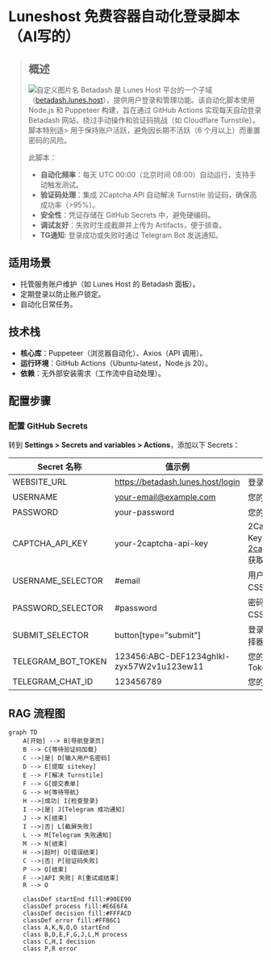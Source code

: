 # Luneshost 免费容器自动化登录脚本（AI写的）

> ## 概述
> ![自定义图片名](https://betadash.lunes.host/static/images/Lunes.svg)
> Betadash 是 Lunes Host 平台的一个子域（[betadash.lunes.host](https://betadash.lunes.host/)），提供用户登录和管理功能。该自动化脚本使用 Node.js 和 Puppeteer 构建，旨在通过 GitHub Actions 实现每天自动登录 Betadash 网站，绕过手动操作和验证码挑战（如 Cloudflare Turnstile）。脚本特别适> 用于保持账户活跃，避免因长期不活跃（6 个月以上）而重置密码的风险。
> 
> 
> 
> 此脚本：
> 
> * ​**自动化频率**​：每天 UTC 00:00（北京时间 08:00）自动运行，支持手动触发测试。
> * ​**验证码处理**​：集成 2Captcha API 自动解决 Turnstile 验证码，确保高成功率（>95%）。
> * ​**安全性**​：凭证存储在 GitHub Secrets 中，避免硬编码。
> * ​**调试友好**​：失败时生成截屏并上传为 Artifacts，便于排查。
> * **TG通知**: 登录成功或失败时通过 Telegram Bot 发送通知。

## 适用场景

* 托管服务账户维护（如 Lunes Host 的 Betadash 面板）。
* 定期登录以防止账户锁定。
* 自动化日常任务。

## 技术栈

* ​**核心库**​：Puppeteer（浏览器自动化）、Axios（API 调用）。
* ​**运行环境**​：GitHub Actions（Ubuntu-latest，Node.js 20）。
* ​**依赖**​：无外部安装需求（工作流中自动处理）。

## 配置步骤

### 配置 GitHub Secrets


转到 ​**Settings > Secrets and variables > Actions**​，添加以下 Secrets：

| Secret 名称       | 值示例                            | 说明                                                           |
| ------------------- | ----------------------------------- | ---------------------------------------------------------------- |
| WEBSITE\_URL      | https://betadash.lunes.host/login | 登录页面 URL                                                   |
| USERNAME          | your-email@example.com            | 您的邮箱                                                       |
| PASSWORD          | your-password                     | 您的密码                                                       |
| CAPTCHA\_API\_KEY | your-2captcha-api-key             | 2Captcha API Key（注册[2captcha.com](https://2captcha.com/)获取） |
|USERNAME\_SELECTOR| #email|用户名输入框CSS选择器|
|PASSWORD\_SELECTOR|#password|密码输入框CSS选择器|
|SUBMIT\_SELECTOR|button[type="submit"]|登录按钮的选择器|
|TELEGRAM_BOT_TOKEN|123456:ABC-DEF1234ghIkl-zyx57W2v1u123ew11|您的 Bot Token|
|TELEGRAM_CHAT_ID|123456789|您的 Chat ID|

## RAG 流程图

```mermaid
graph TD
    A[开始] --> B[导航登录页]
    B --> C{等待验证码加载}
    C -->|是| D[输入用户名密码]
    D --> E[提取 sitekey]
    E --> F[解决 Turnstile]
    F --> G[提交表单]
    G --> H{等待导航}
    H -->|成功| I{检查登录}
    I -->|是| J[Telegram 成功通知]
    J --> K[结束]
    I -->|否| L[截屏失败]
    L --> M[Telegram 失败通知]
    M --> N[结束]
    H -->|超时| O[错误结束]
    C -->|否| P[验证码失败]
    P --> Q[结束]
    F -->|API 失败| R[重试或结束]
    R --> O

    classDef startEnd fill:#90EE90
    classDef process fill:#E6E6FA
    classDef decision fill:#FFFACD
    classDef error fill:#FFB6C1
    class A,K,N,Q,O startEnd
    class B,D,E,F,G,J,L,M process
    class C,H,I decision
    class P,R error
